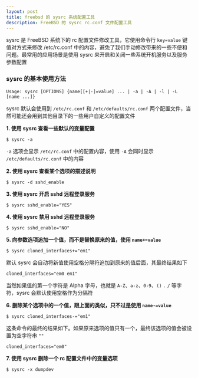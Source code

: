 ```yaml
---
layout: post
title: freebsd 的 sysrc 系统配置工具
description: FreeBSD 的 sysrc rc.conf 文件配置工具
---
```



sysrc 是 FreeBSD 系统下的 rc 配置文件修改工具，它使用命令行 `key=value` 键值对方式来修改 /etc/rc.conf 中的内容，避免了我们手动修改带来的一些不便和问题。最常用的应用场景是使用 sysrc 来开启和关闭一些系统开机服务以及服务参数配置

### sysrc 的基本使用方法

```
Usage: sysrc [OPTIONS] {name[[+|-]=value] ... | -a | -A | -l | -L [name ...]}
```

sysrc 默认会使用到 `/etc/rc.conf` 和 `/etc/defaults/rc.conf` 两个配置文件，当然可能还会用到其他目录下的一些用户自定义的配置文件

**1. 使用 sysrc 查看一些默认的变量配置**

```
$ sysrc -a
```

`-a` 选项会显示 `/etc/rc.conf` 中的配置内容，使用 `-A` 会同时显示 `/etc/defaults/rc.conf` 中的内容

**2. 使用 sysrc 查看某个选项的描述说明**

```
$ sysrc -d sshd_enable
```

**3. 使用 sysrc 开启 sshd 远程登录服务**

```
$ sysrc sshd_enable="YES"
```

**4. 使用 sysrc 禁用 sshd 远程登录服务**

```
$ sysrc sshd_enable="NO"
```

**5. 向参数选项追加一个值，而不是替换原来的值，使用 `name+=value`**

```
$ sysrc cloned_interfaces+="em1"
```

默认 sysrc 会自动将新值使用空格分隔符追加到原来的值后面，其最终结果如下

```
cloned_interfaces="em0 em1"
```

当然如果值的第一个字符是 Alpha 字母，也就是 `A-Z`、`a-z`、`0-9`、`()` `.` `/` 等字符，sysrc 会默认使用空格作为分隔符

**6. 删除某个选项中的一个值，跟上面的类似，只不过是使用 `name-=value`**

```
$ sysrc cloned_interfaces-="em1"
```

这条命令的最终的结果如下。如果原来选项的值只有一个，最终该选项的值会被设置为空字符串 `""`

```
cloned_interfaces="em0"
```

**7. 使用 sysrc 删除一个 rc 配置文件中的变量选项**

```
$ sysrc -x dumpdev
```
